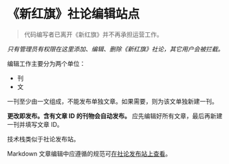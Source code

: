 # 《新红旗》社论编辑站点

> 代码编写者已离开《新红旗》并不再承担运营工作。

*只有管理员有权限在这里添加、编辑、删除《新红旗》社论，其它用户会被拦截。*

编辑工作主要分为两个单位：
- 刊
- 文

一刊至少由一文组成，不能发布单独文章。如果需要，则为该文单独新建一刊。

**更改即发布。含有文章 ID 的刊物会自动发布。** 应先编辑好所有文章，最后再新建一刊并填写文章 ID。

技术栈类似于社论发布站。

Markdown 文章编辑中应遵循的规范可[在社论发布站上查看](https://newhongqi.org/art/13)。
